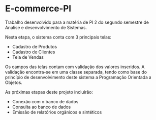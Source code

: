 # E-commerce-PI

Trabalho desenvolvido para a matéria de PI 2 do segundo semestre de Analise e desenvolvimento de Sistemas.

Nesta etapa, o sistema conta com 3 principais telas:
- Cadastro de Produtos
- Cadastro de Clientes
- Tela de Vendas

Os campos das telas contam com validação dos valores inseridos.
A validação encontra-se em uma classe separada, tendo como base do princípio de desenvolvimento deste sistema a Programação Orientada a Objetos. 

As próximas etapas deste projeto incluirão:
- Conexão com o banco de dados 
- Consulta ao banco de dados
- Emissão de relatórios orgânicos e sintéticos
